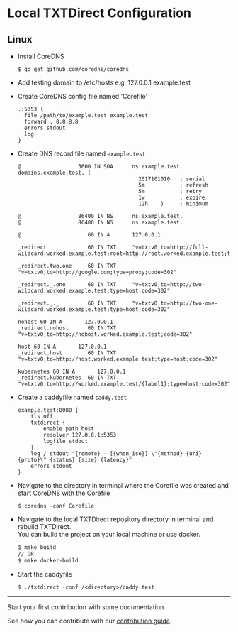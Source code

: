 <!--
Copyright 2019 - The TXTDirect Authors

This work is licensed under a Creative Commons Attribution-ShareAlike 4.0 International License;
you may not use this file except in compliance with the License.
You may obtain a copy of the License at
    https://creativecommons.org/licenses/by-sa/4.0/legalcode
Unless required by applicable law or agreed to in writing, documentation
distributed under the License is distributed on an "AS IS" BASIS,
WITHOUT WARRANTIES OR CONDITIONS OF ANY KIND, either express or implied.
See the License for the specific language governing permissions and
limitations under the License.
-->

# Local TXTDirect Configuration

## Linux

- Install CoreDNS
  ```
  $ go get github.com/coredns/coredns
  ```
- Add testing domain to /etc/hosts e.g. 127.0.0.1 example.test
- Create CoreDNS config file named 'Corefile'
  ```
  .:5353 {
    file /path/to/example.test example.test
    forward . 8.8.8.8
    errors stdout
    log
  }
  ```
- Create DNS record file named `example.test`

  ```
  @                  3600 IN SOA      ns.example.test. domains.example.test. (
                                        2017101010   ; serial
                                        5m           ; refresh
                                        5m           ; retry
                                        1w           ; expire
                                        12h    )     ; minimum

  @                  86400 IN NS      ns.example.test.
  @                  86400 IN NS      ns.example.test.

  @                     60 IN A       127.0.0.1

  _redirect             60 IN TXT     "v=txtv0;to=http://full-wildcard.worked.example.test;root=http://root.worked.example.test;type=path;code=302"

  _redirect.two.one     60 IN TXT     "v=txtv0;to=http://google.com;type=proxy;code=302"

  _redirect._.one       60 IN TXT     "v=txtv0;to=http://two-wildcard.worked.example.test;type=host;code=302"

  _redirect._._         60 IN TXT     "v=txtv0;to=http://two-one-wildcard.worked.example.test;type=host;code=302"

  nohost 60 IN A       127.0.0.1
  _redirect.nohost      60 IN TXT     "v=txtv0;to=http://nohost.worked.example.test;code=302"

  host 60 IN A       127.0.0.1
  _redirect.host        60 IN TXT     "v=txtv0;to=http://host.worked.example.test;type=host;code=302"

  kubernetes 60 IN A       127.0.0.1
  _redirect.kubernetes  60 IN TXT     "v=txtv0;to=http://worked.example.test/{label1};type=host;code=302"
  ```

- Create a caddyfile named `caddy.test`
  ```
  example.test:8080 {
      tls off
      txtdirect {
          enable path host
          resolver 127.0.0.1:5353
          logfile stdout
      }
      log / stdout "{remote} - [{when_iso}] \"{method} {uri} {proto}\" {status} {size} {latency}"
      errors stdout
  }
  ```
- Navigate to the directory in terminal where the Corefile was created and start CoreDNS with the Corefile
  ```
  $ coredns -conf Corefile
  ```
- Navigate to the local TXTDirect repository directory in terminal and rebuild TXTDirect.  
  You can build the project on your local machine or use docker.
  ```bash
  $ make build
  // OR
  $ make docker-build
  ```
- Start the caddyfile
  ```
  $ ./txtdirect -conf /<directory>/caddy.test
  ```

---

Start your first contribution with some documentation.

See how you can contribute with our [contribution guide](/CONTRIBUTING.md).
